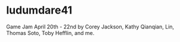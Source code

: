 # ludumdare41
Game Jam April 20th - 22nd by Corey Jackson, Kathy Qianqian, Lin, Thomas Soto, Toby Hefflin, and me.
